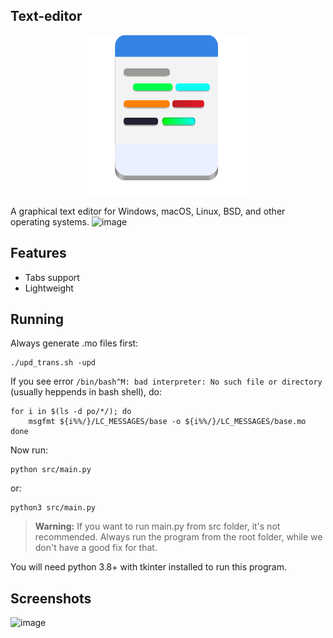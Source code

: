 ## Text-editor
<div align="center">
    <img src="data/org.lebao3105.texteditor.svg">
</div>

A graphical text editor for Windows, macOS, Linux, BSD, and other operating systems.
![image](https://user-images.githubusercontent.com/77564176/166142583-5fe685a1-21a4-44e1-8088-73ca27e0b04a.png)

## Features
* Tabs support
* Lightweight

## Running
Always generate .mo files first:
```
./upd_trans.sh -upd
```

If you see error ```/bin/bash^M: bad interpreter: No such file or directory``` (usually heppends in bash shell), do:
```
for i in $(ls -d po/*/); do
    msgfmt ${i%%/}/LC_MESSAGES/base -o ${i%%/}/LC_MESSAGES/base.mo
done
```

Now run:
```
python src/main.py
```

or:
```
python3 src/main.py
```

> **Warning:** If you want to run main.py from src folder, it's not recommended. Always run the program from the root folder, while we don't have a good fix for that.

You will need python 3.8+ with tkinter installed to run this program.

## Screenshots
![image](https://user-images.githubusercontent.com/77564176/166142604-791a81ca-4f4c-47db-b037-b5525c7cf313.png)